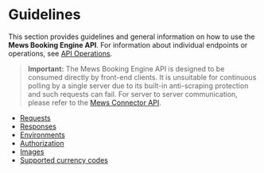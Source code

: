 # Guidelines

This section provides guidelines and general information on how to use the __Mews Booking Engine API__. For information about individual endpoints or operations, see [API Operations](../operations/README.md).

> **Important:** The Mews Booking Engine API is designed to be consumed directly by front-end clients. It is unsuitable for continuous polling by a single server due to its built-in anti-scraping protection and such requests can fail. For server to server communication, please refer to the [Mews Connector API](https://mews-systems.gitbook.io/connector-api/).

* [Requests](requests.md)
* [Responses](responses.md)
* [Environments](environments.md)
* [Authorization](authorization.md)
* [Images](images.md)
* [Supported currency codes](supported-currency-codes.md)

